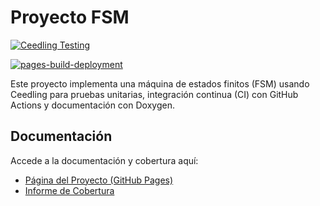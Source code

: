 # Proyecto FSM

[![Ceedling Testing](https://github.com/nazaret24/fsm/actions/workflows/ceedling-tests.yaml/badge.svg?branch=main)](https://github.com/nazaret24/fsm/actions/workflows/ceedling-tests.yaml)

[![pages-build-deployment](https://github.com/nazaret24/fsm/actions/workflows/pages/pages-build-deployment/badge.svg?branch=gh-pages)](https://github.com/nazaret24/fsm/actions/workflows/pages/pages-build-deployment)

Este proyecto implementa una máquina de estados finitos (FSM) usando Ceedling para pruebas unitarias, integración continua (CI) con GitHub Actions y documentación con Doxygen.

## Documentación
Accede a la documentación y cobertura aquí:  
- [Página del Proyecto (GitHub Pages)](https://nazaret24.github.io/fsm/)
- [Informe de Cobertura](https://nazaret24.github.io/fsm/GcovCoverageResults.html)